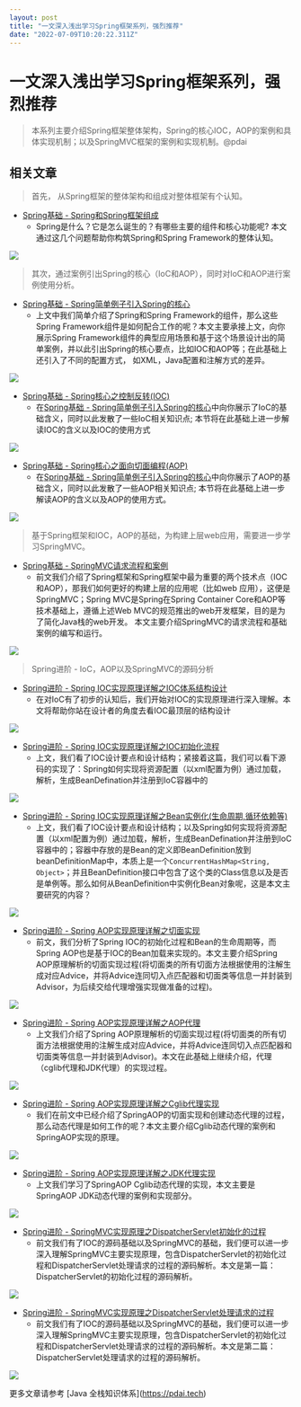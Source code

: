 ```yaml
---
layout: post
title: "一文深入浅出学习Spring框架系列，强烈推荐"
date: "2022-07-09T10:20:22.311Z"
---
```

一文深入浅出学习Spring框架系列，强烈推荐
=======================

> 本系列主要介绍Spring框架整体架构，Spring的核心IOC，AOP的案例和具体实现机制；以及SpringMVC框架的案例和实现机制。@pdai

相关文章
----

> 首先， 从Spring框架的整体架构和组成对整体框架有个认知。

*   [Spring基础 - Spring和Spring框架组成](https://pdai.tech/md/spring/spring-x-framework-introduce.html)
    *   Spring是什么？它是怎么诞生的？有哪些主要的组件和核心功能呢? 本文通过这几个问题帮助你构筑Spring和Spring Framework的整体认知。

![](https://pdai.tech/_images/spring/springframework/spring-framework-introduce-8.png)

> 其次，通过案例引出Spring的核心（IoC和AOP），同时对IoC和AOP进行案例使用分析。

*   [Spring基础 - Spring简单例子引入Spring的核心](https://pdai.tech/md/spring/spring-x-framework-helloworld.html)
    *   上文中我们简单介绍了Spring和Spring Framework的组件，那么这些Spring Framework组件是如何配合工作的呢？本文主要承接上文，向你展示Spring Framework组件的典型应用场景和基于这个场景设计出的简单案例，并以此引出Spring的核心要点，比如IOC和AOP等；在此基础上还引入了不同的配置方式， 如XML，Java配置和注解方式的差异。

![](https://pdai.tech/_images/spring/springframework/spring-framework-helloworld-2.png)

*   [Spring基础 - Spring核心之控制反转(IOC)](https://pdai.tech/md/spring/spring-x-framework-ioc.html)
    *   在[Spring基础 - Spring简单例子引入Spring的核心](https://pdai.tech/md/spring/spring-x-framework-helloworld.html)中向你展示了IoC的基础含义，同时以此发散了一些IoC相关知识点; 本节将在此基础上进一步解读IOC的含义以及IOC的使用方式

![](https://pdai.tech/_images/spring/springframework/spring-framework-ioc-2.png)

*   [Spring基础 - Spring核心之面向切面编程(AOP)](https://pdai.tech/md/spring/spring-x-framework-aop.html)
    *   在[Spring基础 - Spring简单例子引入Spring的核心](https://pdai.tech/md/spring/spring-x-framework-helloworld.html)中向你展示了AOP的基础含义，同时以此发散了一些AOP相关知识点; 本节将在此基础上进一步解读AOP的含义以及AOP的使用方式。

![](https://pdai.tech/_images/spring/springframework/spring-framework-aop-2.png)

> 基于Spring框架和IOC，AOP的基础，为构建上层web应用，需要进一步学习SpringMVC。

*   [Spring基础 - SpringMVC请求流程和案例](https://pdai.tech/md/spring/spring-x-framework-springmvc.html)
    *   前文我们介绍了Spring框架和Spring框架中最为重要的两个技术点（IOC和AOP），那我们如何更好的构建上层的应用呢（比如web 应用），这便是SpringMVC；Spring MVC是Spring在Spring Container Core和AOP等技术基础上，遵循上述Web MVC的规范推出的web开发框架，目的是为了简化Java栈的web开发。 本文主要介绍SpringMVC的请求流程和基础案例的编写和运行。

![](https://pdai.tech/_images/spring/springframework/spring-springframework-mvc-5.png)

> Spring进阶 - IoC，AOP以及SpringMVC的源码分析

*   [Spring进阶 - Spring IOC实现原理详解之IOC体系结构设计](https://pdai.tech/md/spring/spring-x-framework-ioc-source-1.html)
    *   在对IoC有了初步的认知后，我们开始对IOC的实现原理进行深入理解。本文将帮助你站在设计者的角度去看IOC最顶层的结构设计

![](https://pdai.tech/_images/spring/springframework/spring-framework-ioc-source-71.png)

*   [Spring进阶 - Spring IOC实现原理详解之IOC初始化流程](https://pdai.tech/md/spring/spring-x-framework-ioc-source-2.html)
    *   上文，我们看了IOC设计要点和设计结构；紧接着这篇，我们可以看下源码的实现了：Spring如何实现将资源配置（以xml配置为例）通过加载，解析，生成BeanDefination并注册到IoC容器中的

![](https://pdai.tech/_images/spring/springframework/spring-framework-ioc-source-8.png)

*   [Spring进阶 - Spring IOC实现原理详解之Bean实例化(生命周期,循环依赖等)](https://pdai.tech/md/spring/spring-x-framework-ioc-source-3.html)
    *   上文，我们看了IOC设计要点和设计结构；以及Spring如何实现将资源配置（以xml配置为例）通过加载，解析，生成BeanDefination并注册到IoC容器中的；容器中存放的是Bean的定义即BeanDefinition放到beanDefinitionMap中，本质上是一个`ConcurrentHashMap<String, Object>`；并且BeanDefinition接口中包含了这个类的Class信息以及是否是单例等。那么如何从BeanDefinition中实例化Bean对象呢，这是本文主要研究的内容？

![](https://pdai.tech/_images/spring/springframework/spring-framework-ioc-source-102.png)

*   [Spring进阶 - Spring AOP实现原理详解之切面实现](https://pdai.tech/md/spring/spring-x-framework-aop-source-1.html)
    *   前文，我们分析了Spring IOC的初始化过程和Bean的生命周期等，而Spring AOP也是基于IOC的Bean加载来实现的。本文主要介绍Spring AOP原理解析的切面实现过程(将切面类的所有切面方法根据使用的注解生成对应Advice，并将Advice连同切入点匹配器和切面类等信息一并封装到Advisor，为后续交给代理增强实现做准备的过程)。

![](https://pdai.tech/_images/spring/springframework/spring-springframework-aop-4.png)

*   [Spring进阶 - Spring AOP实现原理详解之AOP代理](https://pdai.tech/md/spring/spring-x-framework-aop-source-2.html)
    *   上文我们介绍了Spring AOP原理解析的切面实现过程(将切面类的所有切面方法根据使用的注解生成对应Advice，并将Advice连同切入点匹配器和切面类等信息一并封装到Advisor)。本文在此基础上继续介绍，代理（cglib代理和JDK代理）的实现过程。

![](https://pdai.tech/_images/spring/springframework/spring-springframework-aop-51.png)

*   [Spring进阶 - Spring AOP实现原理详解之Cglib代理实现](https://pdai.tech/md/spring/spring-x-framework-aop-source-3.html)
    *   我们在前文中已经介绍了SpringAOP的切面实现和创建动态代理的过程，那么动态代理是如何工作的呢？本文主要介绍Cglib动态代理的案例和SpringAOP实现的原理。

![](https://pdai.tech/_images/spring/springframework/spring-springframework-aop-63.png)

*   [Spring进阶 - Spring AOP实现原理详解之JDK代理实现](https://pdai.tech/md/spring/spring-x-framework-aop-source-4.html)
    *   上文我们学习了SpringAOP Cglib动态代理的实现，本文主要是SpringAOP JDK动态代理的案例和实现部分。

![](https://pdai.tech/_images/spring/springframework/spring-springframework-aop-71.png)

*   [Spring进阶 - SpringMVC实现原理之DispatcherServlet初始化的过程](https://pdai.tech/md/spring/spring-x-framework-springmvc-source-1.html)
    *   前文我们有了IOC的源码基础以及SpringMVC的基础，我们便可以进一步深入理解SpringMVC主要实现原理，包含DispatcherServlet的初始化过程和DispatcherServlet处理请求的过程的源码解析。本文是第一篇：DispatcherServlet的初始化过程的源码解析。

![](https://pdai.tech/_images/spring/springframework/spring-springframework-mvc-11.png)

*   [Spring进阶 - SpringMVC实现原理之DispatcherServlet处理请求的过程](https://pdai.tech/md/spring/spring-x-framework-springmvc-source-2.html)
    *   前文我们有了IOC的源码基础以及SpringMVC的基础，我们便可以进一步深入理解SpringMVC主要实现原理，包含DispatcherServlet的初始化过程和DispatcherServlet处理请求的过程的源码解析。本文是第二篇：DispatcherServlet处理请求的过程的源码解析。

![](https://pdai.tech/_images/spring/springframework/spring-springframework-mvc-30.png)

更多文章请参考 \[Java 全栈知识体系\](https://pdai.tech)